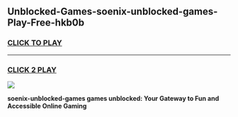 
## Unblocked-Games-soenix-unblocked-games-Play-Free-hkb0b
<h3>
<a href="https://premium76.site?title=soenix-unblocked-games&ref=23A">CLICK TO PLAY</a></h3>
<hr>

<h3>
<a href="https://premium76.site?title=soenix-unblocked-games&ref=23A">CLICK 2 PLAY</a>
  
</h3>

<a href="https://premium76.site?title=soenix-unblocked-games&ref=23A"><img src="https://clearcache.store/games.png"></a>


**soenix-unblocked-games games unblocked: Your Gateway to Fun and Accessible Online Gaming**
